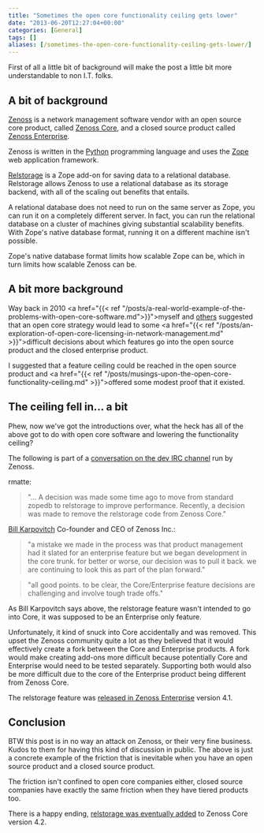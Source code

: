 ```yaml
---
title: "Sometimes the open core functionality ceiling gets lower"
date: "2013-06-20T12:27:04+00:00"
categories: [General]
tags: []
aliases: [/sometimes-the-open-core-functionality-ceiling-gets-lower/]
---
```


First of all a little bit of background will make the post a little bit more understandable to non I.T. folks.

## A bit of background

<a href="https://www.zenoss.com/">Zenoss</a> is a network management software vendor with an open source core product, called <a href="http://community.zenoss.org/">Zenoss Core</a>, and a closed source product called <a title="Network management's new wave six years on" href="https://www.zenoss.com/">Zenoss Enterprise</a>.

Zenoss is written in the <a href="http://www.python.org/">Python</a> programming language and uses the <a href="http://www.zope.org/">Zope</a> web application framework.

<a href="https://pypi.python.org/pypi/RelStorage">Relstorage</a> is a Zope add-on for saving data to a relational database. Relstorage allows Zenoss to use a relational database as its storage backend, with all of the scaling out benefits that entails.

A relational database does not need to run on the same server as Zope, you can run it on a completely different server. In fact, you can run the relational database on a cluster of machines giving substantial scalability benefits. With Zope's native database format, running it on a different machine isn't possible.

Zope's native database format limits how scalable Zope can be, which in turn limits how scalable Zenoss can be.

## A bit more background

Way back in 2010 <a href="{{< ref "/posts/a-real-world-example-of-the-problems-with-open-core-software.md">}}">myself</a> and <a href="https://www.adventuresinoss.com/?p=1523">others</a> suggested that an open core strategy would lead to some <a href="{{< ref "/posts/an-exploration-of-open-core-licensing-in-network-management.md" >}}">difficult decisions about which features</a> go into the open source product and the closed enterprise product.

I suggested that a feature ceiling could be reached in the open source product and <a href="{{< ref "/posts/musings-upon-the-open-core-functionality-ceiling.md" >}}">offered some modest proof</a> that it existed.

## The ceiling fell in... a bit

Phew, now we've got the introductions over, what the heck has all of the above got to do with open core software and lowering the functionality ceiling?

The following is part of a <a href="http://community.zenoss.org/docs/DOC-10312">conversation on the dev IRC channel</a> run by Zenoss.

rmatte:
> "... A decision was made some time ago to move from standard zopedb to relstorage to improve performance. Recently, a decision was made to remove the relstorage code from Zenoss Core."

<a href="https://www.zenoss.com/about/team/management">Bill Karpovitch</a> Co-founder and CEO of Zenoss Inc.:
> "a mistake we made in the process was that product management had it slated for an enterprise feature but we began development in the core trunk. for better or worse, our decision was to pull it back. we are continuing to look this as part of the plan forward."

> "all good points. to be clear, the Core/Enterprise feature decisions are challenging and involve tough trade offs."

As Bill Karpovitch says above, the relstorage feature wasn't intended to go into Core, it was supposed to be an Enterprise only feature.

Unfortunately, it kind of snuck into Core accidentally and was removed. This upset the Zenoss community quite a lot as they believed that it would effectively create a fork between the Core and Enterprise products. A fork would make creating add-ons more difficult because potentially Core and Enterprise would need to be tested separately. Supporting both would also be more difficult due to the core of the Enterprise product being different from Zenoss Core.

The relstorage feature was <a href="http://web.archive.org/web/20131126143926/https://community.zenoss.org/servlet/JiveServlet/downloadBody/11984-102-1-1485/Zenoss_Resource_Manager_Release_Notes_23-092011-4.1-v01.pdf">released in Zenoss Enterprise</a> version 4.1.

## Conclusion

BTW this post is in no way an attack on Zenoss, or their very fine business. Kudos to them for having this kind of discussion in public. The above is just a concrete example of the friction that is inevitable when you have an open source product and a closed source product.

The friction isn't confined to open core companies either, closed source companies have exactly the same friction when they have tiered products too.

There is a happy ending, <a href="http://sourceforge.net/projects/zenoss/files/Documentation/zenoss-4.2.x-docs/zendocs-4.2.0/Zenoss_Core_Release_Notes_00-082012-4.2-v05.pdf">relstorage was eventually added</a> to Zenoss Core version 4.2.

